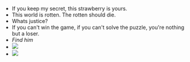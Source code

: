 - If you keep my secret, this strawberry is yours.
- This world is rotten. The rotten should die.
- Whats justice?
- If you can't win the game, if you can't solve the puzzle, you're nothing but a loser.
- *Find him*
- ![](https://komarev.com/ghpvc/?username=trulynodejs&color=red)
- ![](https://komarev.com/ghpvc/?trulynodejs&label=PROFILE+VIEWS)


